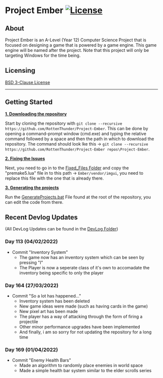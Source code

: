 # Project Ember [![License](https://img.shields.io/github/license/RottenThunder/Project-Ember.svg)](https://github.com/RottenThunder/Project-Ember/blob/master/LICENSE)

## About
Project Ember is an A-Level (Year 12) Computer Science Project that is focused on designing a game that is powered by a game engine. This game engine will be named after the project. Note that this project will only be targeting Windows for the time being.

## Licensing
[BSD 3-Clause License](https://github.com/RottenThunder/Project-Ember/blob/master/LICENSE)

***

## Getting Started
<ins>**1. Downloading the repository**</ins>

Start by cloning the repository with `git clone --recursive https://github.com/RottenThunder/Project-Ember`. This can be done by opening a command-prompt window (cmd.exe) and typing the relative command followed by a space and then the path in which to download the repository. The command should look lke this -> `git clone --recursive https://github.com/RottenThunder/Project-Ember repos\Project-Ember`.

<ins>**2. Fixing the Issues**</ins>

Next, you need to go in to the [Fixed_Files Folder](https://github.com/RottenThunder/Project-Ember/tree/master/Fixed_Files) and copy the "premake5.lua" file in to this path -> `Ember/vendor/imgui`, you need to replace this file with the one that is already there.

<ins>**3. Generating the projects**</ins>

Run the [GenerateProjects.bat](https://github.com/RottenThunder/Project-Ember/blob/master/GenerateProjects.bat) File found at the root of the repository, you can edit the code from there.

## Recent Devlog Updates
(All DevLog Updates can be found in the [DevLog Folder](https://github.com/RottenThunder/Project-Ember/tree/master/DevLog))

### Day 113 (04/02/2022)
- Commit "Inventory System"
    - The game now has an inventory system which can be seen by pressing "I"
    - The Player is now a seperate class of it's own to accomadate the inventory being specific to only the player

### Day 164 (27/03/2022)
- Commit "So a lot has happened..."
    - Inventory system has been deleted
    - New game ideas were made (such as having cards in the game)
    - New pixel art has been made
    - The player has a way of attacking through the form of firing a projectile
    - Other minor performance upgrades have been implemented
    - And finally, i am so sorry for not updating the repository for a long time

### Day 169 (01/04/2022)
- Commit "Enemy Health Bars"
    - Made an algorithm to randomly place enemies in world space
    - Made a simple health bar system similar to the elder scrolls series